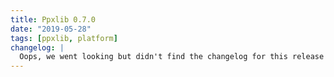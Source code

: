 ```yaml
---
title: Ppxlib 0.7.0
date: "2019-05-28"
tags: [ppxlib, platform]
changelog: |
  Oops, we went looking but didn't find the changelog for this release 🙈
---
```

